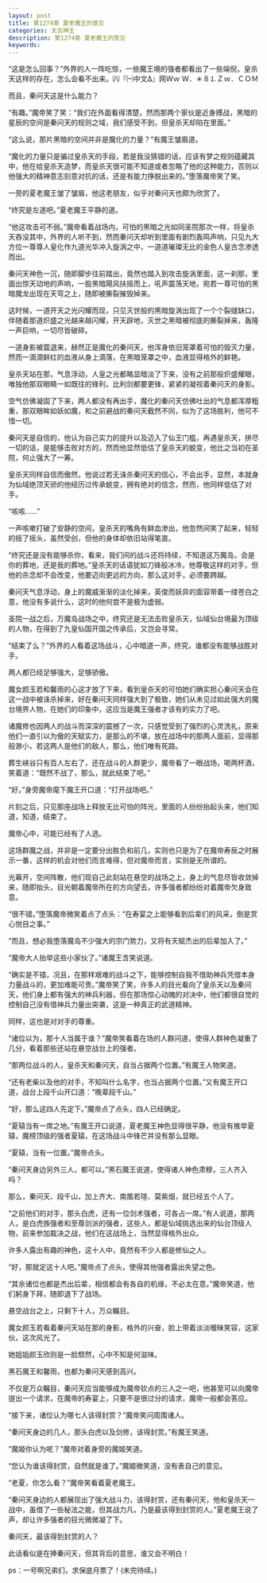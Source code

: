 ```yaml
---
layout: post
title: 第1274章 夏老魔王的意见
categories: 太古神王
description: 第1274章 夏老魔王的意见
keywords:
---
```


“这是怎么回事？”外界的人一阵吃惊，一些魔王境的强者都看出了一些端倪，皇杀天这样的存在，怎么会看不出来。㈧『㈠中文Δ』网Ｗｗ Ｗ．＊８⒈Ｚｗ．ＣＯＭ

而且，秦问天这是什么能力？

“有趣。”魔帝笑了笑：“我们在外面看得清楚，然而那两个家伙是近身搏战，黑暗的星辰的空间是秦问天的规则之域，我们感受不到，但皇杀天却陷在里面。”

“这么说，那片黑暗的空间并非是魔化的力量？”有魔王皱眉道。

“魔化的力量只是骗过皇杀天的手段，若是我没猜错的话，应该有梦之规则蕴藏其中，他在给皇杀天造梦，而皇杀天很可能不知道或者忽略了他的这种能力，否则以他强大的精神意志刻意对抗的话，还是有能力挣脱出来的。”堕落魔帝笑了笑。

一旁的夏老魔王皱了皱眉，他这老朋友，似乎对秦问天也颇为欣赏了。

“终究是左道吧。”夏老魔王平静的道。

“他这攻击可不弱。”魔帝看着战场内，可怕的黑暗之光如同圣院那次一样，将皇杀天吞没其中，外界的人听不到，然而秦问天却听到里面有剧烈轰鸣声响，只见九大方位一尊尊人皇化作九道光华冲入旋涡之中，一道道璀璨无比的金色人皇古念渗透而出。

秦问天神色一沉，随即脚步往前踏出，竟然也踏入到攻击旋涡里面，这一刹那，里面出惊天动地的声响，一股黑暗飓风扶摇而上，吼声震荡天地，宛若一尊可怕的黑暗魔龙出现在天穹之上，随即被撕裂摧毁掉来。

这时候，一道开天之光闪耀而现，只见灭世般的黑暗旋涡出现了一个个裂缝缺口，伴随着那道炽盛之光越来越闪耀，开天辟地，灭世之黑暗被彻底的撕裂掉来，轰隆一声巨响，一切尽皆破碎。

一道身影被震退来，赫然正是魔化的秦问天，他浑身依旧笼罩着可怕的毁灭力量，然而一滴滴鲜红的血液从身上滴落，在黑暗笼罩之中，血液显得格外的鲜艳。

皇杀天站在那，气息浮动，人皇之光都略显暗淡了下来，没有之前那般炽盛耀眼，唯独他那双眼睛一如既往的锋利，比利剑都要更锋，紧紧的凝视着秦问天的身影。

空气仿佛凝固了下来，两人都没有再出手，魔化的秦问天仿佛吐出的气息都浑厚粗重，那双眼眸如妖如魔，和之前避战的秦问天截然不同，似为了这场胜利，他可不惜一切。

秦问天是自信的，他认为自己实力的提升以及迈入了仙王门槛，再遇皇杀天，拼尽一切的话，是能够击败对方的，然而他显然低估了皇杀天的蜕变，他比之当初在圣院，何止强大了一筹。

皇杀天同样自信而傲然，他说过若无诛杀秦问天的信心，不会出手，显然，本就身为仙域绝顶天骄的他经历过传承蜕变，拥有绝对的信念，然而，他同样低估了对手。

“咳咳……”

一声咳嗽打破了安静的空间，皇杀天的嘴角有鲜血渗出，他忽然间笑了起来，轻轻的摇了摇头，虽然受创，但他的身体却依旧站得笔直。

“终究还是没有能够杀你，看来，我们间的战斗还将持续，不知道这万魔岛，会是你的葬地，还是我的葬地。”皇杀天的话语犹如刀锋般冰冷，他尊敬这样的对手，但他的杀念却不会改变，他要迈向更远的方向，那么这对手，必须要跨越。

秦问天气息浮动，身上的魔威渐渐的淡化掉来，英俊而妖异的面容带着一缕苍白之意，他没有多说什么，这时的他何尝不是极为虚弱。

圣院一战之后，万魔岛战场之中，终究还是无法击败皇杀天，仙域仙台境最为顶级的人物，在得到了九皇仙国开国之传承后，又岂会寻常。

“结束了么？”外界的人看着这场战斗，心中暗道一声，终究，谁都没有能够战胜对手。

两人都已经足够强大，足够骄傲。

魔女颜玉若和馨雨的心这才放了下来，看到皇杀天的可怕她们确实担心秦问天会在这一战中被诛杀掉来，好在秦问天同样强大到了极致，她们从未见过如此强大的魔台境界人物，在她们的印象中，这应当是魔王强者才该有的实力了吧。

诸魔修也因两人的战斗而深深的震撼了一次，只感觉受到了强烈的心灵洗礼，原来他们一直引以为傲的天赋实力，是那么的不堪，放在战场中的那两人面前，显得那般渺小，若这两人是他们的敌人，那么，他们唯有死路。

葬生峡谷只有百人左右了，还在战斗的人群更少，魔帝看了一眼战场，喝两杯酒，笑着道：“既然不战了，那么，就此结束了吧。”

“好。”身旁魔帝麾下魔王开口道：“打开战场吧。”

片刻之后，只见那座战场上释放无比可怕的阵光，里面的人纷纷抬起头来，他们知道，知道，结束了。

魔帝心中，可能已经有了人选。

这场群魔之战，并非是一定要分出胜负和前几，实则也只是为了在魔帝寿辰之时展示一番，这样的机会对他们而言难得，但对魔帝而言，实则是无所谓的。

光幕开，空间阵散，他们现自己此刻站在悬空的战场之上，身上的气息尽皆收敛掉来，随即抬头，目光朝着魔帝所在的方向望去，许多强者都纷纷对着魔帝欠身致意。

“很不错。”堕落魔帝微笑着点了点头：“在寿宴之上能够看到后辈们的风采，倒是赏心悦目之事。”

“而且，想必我堕落魔岛不少强大的宗门势力，又将有天赋杰出的后辈加入了。”

“魔帝大人抬举这些小家伙了。”诸魔王含笑说道。

“确实是不错，况且，在那样艰难的战斗之下，能够控制自我不借助神兵凭借本身力量战斗的，更加难能可贵。”魔帝笑了笑，许多人的目光看向了皇杀天以及秦问天，他们身上都有强大的神兵利器，但在那场惊心动魄的对决中，他们都很自觉的控制自己没有借神兵力量出突袭，这是一种真正的武道精神。

同样，这也是对对手的尊重。

“诸位以为，那十人当属于谁？”魔帝笑看着在场的人群问道，使得人群神色凝重了几分，看着那些还站在悬空战台上的强者。

“那两位战斗的人，皇杀天和秦问天，自当占据两个位置。”有魔王人物笑道。

“还有老柴以及他的对手，不知叫什么名字，也当占据两个位置。”又有魔王开口道，战台上段千山开口道：“晚辈段千山。”

“好，那么这四人先定下。”魔帝点了点头，四人已经确定。

“夏辕当有一席之地。”有魔王开口说道，夏老魔王神色显得很平静，他没有推举夏辕，魔榜顶级的强者夏辕，在这场战斗中锋芒并没有那么显眼。

“夏辕，当有一位置。”魔帝点头。

“秦问天身边另外三人，都可以。”黑石魔王说道，使得诸人神色肃穆，三人齐入吗？

那么，秦问天、段千山，加上齐大、南凰若瑄、莫紫烟，就已经五个人了。

“之前他们的对手，那头白虎，还有一位剑术强者，可各占一席。”有人说道，那两人，是白虎族强者和至尊剑派的强者，这些人，都是仙域挑选出来的仙台顶级人物，前来参加裁决之战，他们在这战场上，当然显得格外出众。

许多人露出有趣的神色，这十人中，竟然有不少人都是修仙之人。

“好，那就定这十人吧。”魔帝点了点头，使得其他强者露出失望之色。

“其余诸位也都是杰出后辈，相信都会有各自的机缘，不必太在意。”魔帝笑道，他们躬身下拜，随即退下了战场。

悬空战台之上，只剩下十人，万众瞩目。

魔女颜玉若看着秦问天站在那的身影，格外的兴奋，脸上带着淡淡暧昧笑容，这家伙，这次风光了。

她姐姐颜玉欣则是一脸颓然，心中不知是何滋味。

黑石魔王和馨雨，也都为秦问天感到高兴。

不仅是万众瞩目，秦问天应当能够成为魔帝钦点的三人之一吧，他甚至可以向魔帝提出一个请求，在魔帝的寿宴上，只要不是很过分的请求，魔帝一般都会答应。

“接下来，诸位认为哪七人该得封赏？”魔帝笑问周围诸人。

“秦问天身边的几人，那头白虎以及剑修，该得封赏。”有魔王笑道。

“魔姬你认为呢？”魔帝对着身旁的魔姬笑道。

“您认为谁该得封赏，自然就是谁了。”魔姬微笑道，没有表自己的意见。

“老夏，你怎么看？”魔帝笑看着夏老魔王。

“秦问天身边的人都展现出了强大战斗力，该得封赏，还有秦问天，他和皇杀天一战中，虽借了一些秘法之能，但其战力凡，乃是最该得到封赏的人。”夏老魔王说了声，却让许多强者的目光微微凝了下。

秦问天，最该得到封赏的人？

此话看似是在捧秦问天，但其背后的意思，谁又会不明白！

ps：一号啊兄弟们，求保底月票了！(未完待续。)
